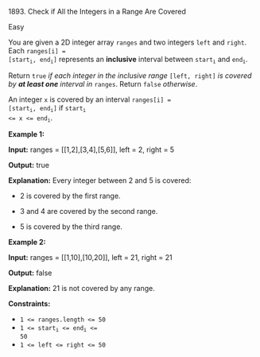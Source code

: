 1893\. Check if All the Integers in a Range Are Covered

Easy

You are given a 2D integer array `ranges` and two integers `left` and `right`. Each <code>ranges[i] = [start<sub>i</sub>, end<sub>i</sub>]</code> represents an **inclusive** interval between <code>start<sub>i</sub></code> and <code>end<sub>i</sub></code>.

Return `true` _if each integer in the inclusive range_ `[left, right]` _is covered by **at least one** interval in_ `ranges`. Return `false` _otherwise_.

An integer `x` is covered by an interval <code>ranges[i] = [start<sub>i</sub>, end<sub>i</sub>]</code> if <code>start<sub>i</sub> <= x <= end<sub>i</sub></code>.

**Example 1:**

**Input:** ranges = [[1,2],[3,4],[5,6]], left = 2, right = 5

**Output:** true

**Explanation:** Every integer between 2 and 5 is covered:

- 2 is covered by the first range.

- 3 and 4 are covered by the second range.

- 5 is covered by the third range. 

**Example 2:**

**Input:** ranges = [[1,10],[10,20]], left = 21, right = 21

**Output:** false

**Explanation:** 21 is not covered by any range. 

**Constraints:**

*   `1 <= ranges.length <= 50`
*   <code>1 <= start<sub>i</sub> <= end<sub>i</sub> <= 50</code>
*   `1 <= left <= right <= 50`